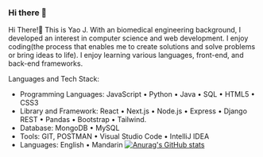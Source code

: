 ### Hi there 👋

Hi There!👋 This is Yao J. With an biomedical engineering background, I developed an interest in computer science and web development. I enjoy coding(the process that enables me to create solutions and solve problems or bring ideas to life). I enjoy learning various languages, front-end, and back-end frameworks. 

Languages and Tech Stack: 
- Programming Languages: JavaScript • Python • Java • SQL • HTML5 • CSS3
- Library and Framework: React • Next.js • Node.js • Express • Django REST • Pandas • Bootstrap • Tailwind.
- Database: MongoDB • MySQL
- Tools: GIT, POSTMAN • Visual Studio Code • IntelliJ IDEA
- Languages: English • Mandarin
[![Anurag's GitHub stats](https://github-readme-stats.vercel.app/api?username=kimmyoo)](https://github.com/anuraghazra/github-readme-stats)


<!--
**kimmyoo/kimmyoo** is a ✨ _special_ ✨ repository because its `README.md` (this file) appears on your GitHub profile.

Here are some ideas to get you started:

- 🔭 I’m currently working on ...
- 🌱 I’m currently learning ...
- 👯 I’m looking to collaborate on ...
- 🤔 I’m looking for help with ...
- 💬 Ask me about ...
- 📫 How to reach me: ...
- 😄 Pronouns: ...
- ⚡ Fun fact: ...
-->
